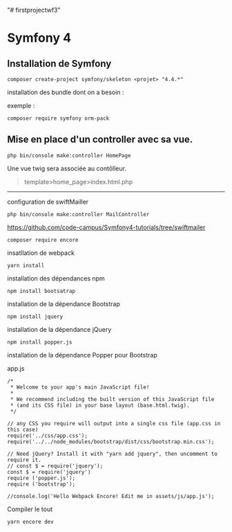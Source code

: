 "# firstprojectwf3" 

# Symfony 4

## Installation de Symfony

```
composer create-project symfony/skeleton <projet> "4.4.*"
```

installation des bundle dont on a besoin :

exemple : 

```
composer require symfony orm-pack
```

## Mise en place d'un controller avec sa vue.

```
php bin/console make:controller HomePage 
````
Une vue twig sera associée au contôlleur.

> template>home_page>index.html.php

----- 
configuration de swiftMailler
```
php bin/console make:controller MailController
```

https://github.com/code-campus/Symfony4-tutorials/tree/swiftmailer

```
composer require encore
```
insatllation de webpack 
```
yarn install
```
installation des dépendances npm 
```
npm install bootsatrap
```
installation de la dépendance Bootstrap

```
npm install jquery
```
installation de la dépendance jQuery

```
npm install popper.js
```
installation de la dépendance Popper pour Bootstrap

app.js
```
/*
 * Welcome to your app's main JavaScript file!
 *
 * We recommend including the built version of this JavaScript file
 * (and its CSS file) in your base layout (base.html.twig).
 */

// any CSS you require will output into a single css file (app.css in this case)
require('../css/app.css');
require('../../node_modules/bootstrap/dist/css/bootstrap.min.css');

// Need jQuery? Install it with "yarn add jquery", then uncomment to require it.
// const $ = require('jquery');
const $ = require('jquery')
require ('popper.js');
require ('bootstrap');

//console.log('Hello Webpack Encore! Edit me in assets/js/app.js');

```
Compiler le tout
```
yarn encore dev
```
